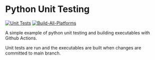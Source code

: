 ﻿# Python Unit Testing

[![Unit Tests](https://github.com/chirbard/python-unit-testing/actions/workflows/Unit-Tests.yml/badge.svg)](https://github.com/chirbard/python-unit-testing/actions/workflows/Unit-Tests.yml)
[![Build-All-Platforms](https://github.com/chirbard/python-unit-testing/actions/workflows/Build-All-Platforms.yml/badge.svg)](https://github.com/chirbard/python-unit-testing/actions/workflows/Build-All-Platforms.yml)

A simple example of python unit testing and building executables with Github Actions.

Unit tests are run and the executables are built when changes are committed to main branch.
